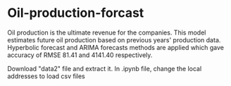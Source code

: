 # Oil-production-forcast
Oil production is the ultimate revenue for the companies. This model estimates future oil production based on previous years' production data. Hyperbolic forecast and ARIMA forecasts methods are applied which gave accuracy of RMSE 81.41 and 4141.40 respectively.

Download "data2" file and extract it. In .ipynb file, change the local addresses to load csv files
